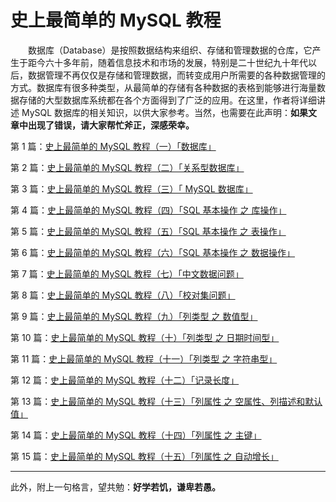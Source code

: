 # 史上最简单的 MySQL 教程


　　数据库（Database）是按照数据结构来组织、存储和管理数据的仓库，它产生于距今六十多年前，随着信息技术和市场的发展，特别是二十世纪九十年代以后，数据管理不再仅仅是存储和管理数据，而转变成用户所需要的各种数据管理的方式。数据库有很多种类型，从最简单的存储有各种数据的表格到能够进行海量数据存储的大型数据库系统都在各个方面得到了广泛的应用。在这里，作者将详细讲述 MySQL 数据库的相关知识，以供大家参考。当然，也需要在此声明：**如果文章中出现了错误，请大家帮忙斧正，深感荣幸。**

第 1 篇：[史上最简单的 MySQL 教程（一）「数据库」](https://github.com/guobinhit/mysql-tutorial/blob/master/mysql-articles/database.md)

第 2 篇：[史上最简单的 MySQL 教程（二）「关系型数据库」](https://github.com/guobinhit/mysql-tutorial/blob/master/mysql-articles/relation-db.md)

第 3 篇：[史上最简单的 MySQL 教程（三）「 MySQL 数据库」](https://github.com/guobinhit/mysql-tutorial/blob/master/mysql-articles/mysql_db.md)

第 4 篇：[史上最简单的 MySQL 教程（四）「SQL 基本操作 之 库操作」](https://github.com/guobinhit/mysql-tutorial/blob/master/mysql-articles/sql-database.md)

第 5 篇：[史上最简单的 MySQL 教程（五）「SQL 基本操作 之 表操作」](https://github.com/guobinhit/mysql-tutorial/blob/master/mysql-articles/sql-table.md)

第 6 篇：[史上最简单的 MySQL 教程（六）「SQL 基本操作 之 数据操作」](https://github.com/guobinhit/mysql-tutorial/blob/master/mysql-articles/sql-data.md)

第 7 篇：[史上最简单的 MySQL 教程（七）「中文数据问题」](https://github.com/guobinhit/mysql-tutorial/blob/master/mysql-articles/chinese-data.md)

第 8 篇：[史上最简单的 MySQL 教程（八）「校对集问题」](https://github.com/guobinhit/mysql-tutorial/blob/master/mysql-articles/collate.md)

第 9 篇：[史上最简单的 MySQL 教程（九）「列类型 之 数值型」](https://github.com/guobinhit/mysql-tutorial/blob/master/mysql-articles/column-type-data.md)

第 10 篇：[史上最简单的 MySQL 教程（十）「列类型 之 日期时间型」](https://github.com/guobinhit/mysql-tutorial/blob/master/mysql-articles/column-type-date.md)

第 11 篇：[史上最简单的 MySQL 教程（十一）「列类型 之 字符串型」](https://github.com/guobinhit/mysql-tutorial/blob/master/mysql-articles/column-type-string.md)

第 12 篇：[史上最简单的 MySQL 教程（十二）「记录长度」](https://github.com/guobinhit/mysql-tutorial/blob/master/mysql-articles/record-length.md)

第 13 篇：[史上最简单的 MySQL 教程（十三）「列属性 之 空属性、列描述和默认值」](https://github.com/guobinhit/mysql-tutorial/blob/master/mysql-articles/column-null-comment-default.md)

第 14 篇：[史上最简单的 MySQL 教程（十四）「列属性 之 主键」](https://github.com/guobinhit/mysql-tutorial/blob/master/mysql-articles/primarykey.md)

第 15 篇：[史上最简单的 MySQL 教程（十五）「列属性 之 自动增长」](https://github.com/guobinhit/mysql-tutorial/blob/master/mysql-articles/increment.md)





----------
此外，附上一句格言，望共勉：**好学若饥，谦卑若愚。**
